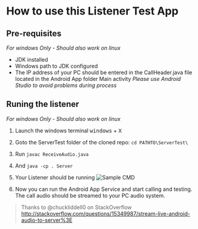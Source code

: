 # How to use this Listener Test App

**Pre-requisites**
------------------
*For windows Only - Should also work on linux*

 - JDK installed
 - Windows path to JDK configured
 - The IP address of your PC should be entered in the CallHeader.java file located in the Android App folder Main activity
*Please use Android Studio to avoid problems during process*

**Runing the listener**
-----------------------
*For windows Only - Should also work on linux*

 1. Launch the windows terminal <kbd>windows</kbd> + <kbd>X</kbd>
 2. Goto the ServerTest folder of the cloned repo:  `cd PATHTO\ServerTest\`
 3. Run `javac ReceiveAudio.java`
 4. And `java -cp . Server`
 5. Your Listener should be running
 ![Sample CMD](http://i.imgsafe.org/1055f73.png "Sample CMD")
 
 6. Now you can run the Android App Service and start calling and testing.
 The call audio should be streamed to your PC audio system.

>Thanks to @chuckliddell0 on StackOverflow
>http://stackoverflow.com/questions/15349987/stream-live-android-audio-to-server%3E
